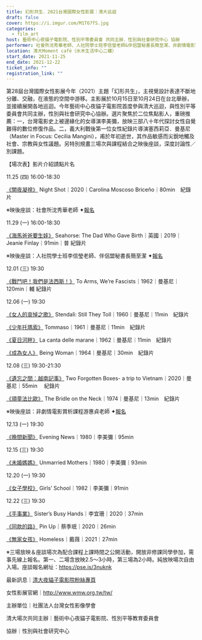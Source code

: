 ```yaml
---
title: 幻形共生．2021台灣國際女性影展｜清大巡迴
draft: false
cover: https://i.imgur.com/M1T67fS.jpg
categories:
  - film_art
host: 藝術中心夜貓子電影院、性別平等委員會 共同主辦．性別與社會研究中心 協辦
performer: 社會所沈秀華老師、人社院學士班李信瑩老師&伴侶盟秘書長簡至潔、非劇情電影賞析課程游惠貞老師
location: 清大Moment café（水木生活中心二樓）
start_date: 2021-11-25
end_date: 2021-12-22
ticket_info: ""
registration_link: ""
---
```


第28屆台灣國際女性影展今年（2021）主題「幻形共生」，主視覺設計表達不斷地分離、交融，在液態的空間中游移。主影展於10月15日至10月24日在台北舉辦，並接續展開各地巡迴。今年藝術中心夜貓子電影院首度參與清大巡迴，與性別平等委員會共同主辦，性別與社會研究中心協辦。選片聚焦於二位焦點影人，重磅推薦：一，台灣電影史上被邊緣化的女導演李美彌，放映三部八十年代探討女性自覺難得的數位修復作品。二，義大利戰後第一位女性紀錄片導演塞西莉亞．曼基尼（Master in Focus: Cecilia Mangini），甫於年初逝世，其作品敏感而尖銳地觸及社會、宗教與女性議題。另特別規畫三場次與課程結合之映後座談，深度討論性／別課題。

【場次表】影片介紹請點片名

11.25 (四) 16:00-18:30

[《闇夜凝視》](http://www.wmw.org.tw/tw/film/1627) Night Shot｜2020｜Carolina Moscoso Briceño｜80min　紀錄片

※映後座談：社會所沈秀華老師   ✦[報名](https://docs.google.com/forms/d/e/1FAIpQLSeMQ1Wkp2y1x70aRXmzAIO7PcuvdGmeQZFmrYu-EmTsl3Yj3Q/viewform)

11.29 (一) 16:00-18:30

[《海馬爸爸要生娃》](http://www.wmw.org.tw/tw/film/1610) Seahorse: The Dad Who Gave Birth｜英國｜2019｜Jeanie Finlay｜91min｜普 紀錄片	

※映後座談：人社院學士班李信瑩老師、伴侶盟秘書長簡至潔  ✦[報名](https://docs.google.com/forms/d/e/1FAIpQLSeMQ1Wkp2y1x70aRXmzAIO7PcuvdGmeQZFmrYu-EmTsl3Yj3Q/viewform)

12.01 (三) 19:30

[《戰鬥吧！我們是法西斯！》](http://www.wmw.org.tw/tw/film/1608) To Arms, We’re Fascists｜1962｜曼基尼｜120min｜輔 紀錄片	

12.06 (一) 19:30

[《女人的哀悼之歌》](http://www.wmw.org.tw/tw/film/1597) Stendalì: Still They Toll｜1960｜曼基尼｜11min　紀錄片	

[《少年托瑪索》](http://www.wmw.org.tw/tw/film/1599) Tommaso｜1961｜曼基尼｜11min　紀錄片	

[《夏日河畔》](http://www.wmw.org.tw/tw/film/1600) La canta delle marane｜1962｜曼基尼｜11min　紀錄片	

[《成為女人》](http://www.wmw.org.tw/tw/film/1605) Being Woman｜1964｜曼基尼｜30min　紀錄片	

12.08 (三) 19:30-21:30

[《遺忘之間：越南記事》](http://www.wmw.org.tw/tw/film/1606) Two Forgotten Boxes- a trip to Vietnam｜2020｜曼基尼｜55min　 紀錄片	

[《頑童法比歐》](http://www.wmw.org.tw/tw/film/1601) The Bridle on the Neck｜1974｜曼基尼｜13min　紀錄片	

※映後座談：非劇情電影賞析課程游惠貞老師  ✦[報名](https://docs.google.com/forms/d/e/1FAIpQLSeMQ1Wkp2y1x70aRXmzAIO7PcuvdGmeQZFmrYu-EmTsl3Yj3Q/viewform)

12.13 (一) 19:30

[《晚間新聞》](http://www.wmw.org.tw/tw/film/1593) Evening News｜1980｜李美彌｜95min	

12.15 (三) 19:30

[《未婚媽媽》](http://www.wmw.org.tw/tw/film/1595) Unmarried Mothers｜1980｜李美彌｜93min	

12.20 (一) 19:30

[《女子學校》](http://www.wmw.org.tw/tw/film/1598) Girls’ School｜1982｜李美彌｜91min

12.22 (三) 19:30

[《手事業》](http://www.wmw.org.tw/tw/film/1660) Sister’s Busy Hands｜李宜珊｜2020｜37min

[《同款的路》](http://www.wmw.org.tw/tw/film/1666) Pin Up｜蔡季珉｜2020｜26min

[《無家女孩》](http://www.wmw.org.tw/tw/film/1665) Homeless｜戴薇｜2021｜27min


※三場放映＆座談場次為配合課程上課時間之公開活動，開放非修課同學參加，需事先線上報名。第一、二場含放映2.5～3小時，第三場為2小時。純放映場次自由入場。座談報名網址：<https://pse.is/3nuknk>

最新訊息｜[清大夜貓子電影院粉絲專頁](https://www.facebook.com/NTHUNIGHTCATS)

女性影展官網｜<http://www.wmw.org.tw/tw/>

主辦單位｜社團法人台灣女性影像學會

清大場次共同主辦｜藝術中心夜貓子電影院、性別平等教育委員會

協辦｜性別與社會研究中心
